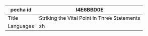 |pecha id | I4E6BBD0E
| --- | --- 
|Title | Striking the Vital Point in Three Statements 
|Languages | zh